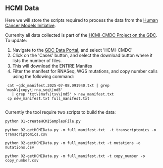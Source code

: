 ## HCMI Data

Here we will store the scripts required to process the data from the
[Human Cancer Models
Initiative](https://ocg.cancer.gov/programs/HCMI). 

Currenlty all data collected is part of the [HCMI-CMDC Project on the
GDC](https://portal.gdc.cancer.gov/analysis_page?app=Projects). To
update:

1. Navigate to the [GDC Data
   Portal](https://portal.gdc.cancer.gov/analysis_page?app=Projects),
   and select 'HCMI-CMDC'
2. Click on the 'Cases' button, and select the download button where
   it lists the number of files.
3. This will download the ENTIRE Manifes
4. Filter the manifest for RNASeq, WGS mutations, and copy number
   calls using the following command:
```
 cat ~gdc_manifest.2025-07-08.091940.txt | grep 'mask\|copy\|rna_seq\|md5'
   | grep 'txt\|maf\|tsv\|md5' > new_manifest.txt
 cp new_manifest.txt full_manifest.txt
 
```


Currently the tool require two scripts to build the data:
```
python 01-createHCMISamplesFile.py

python 02-getHCMIData.py -m full_manifest.txt  -t transcriptomics -o transcriptomics.csv

python 02-getHCMIData.py -m full_manifest.txt -t mutations -o mutations.csv

python 02-getHCMIData.py -m full_manifest.txt -t copy_number -o copy_number.csv


```
